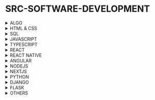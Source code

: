 # SRC-SOFTWARE-DEVELOPMENT

<details>
<summary> ALGO </summary>

### [01-Udemy-Master-the-Coding-interview-Data-Structures-ZTM](https://github.com/omeatai/src-AI-Software/blob/main/src/algo/01-Udemy-Master-the-Coding-interview-Data-Structures-ZTM.md)


</details>

<details>
<summary> HTML & CSS </summary>

### [01-Udemy - Complete Web & Mobile Designer: UI/UX, Figma](https://github.com/omeatai/src-AI-Software/blob/main/src/html_css/01-complete-web-mobile.md)


</details>


<details>
<summary> SQL </summary>

### [01-LinkedIn - SQL Essential Training](https://github.com/omeatai/src-AI-Software/blob/main/src/sql/01_sql_essential_training.md)

</details>

<details>
<summary> JAVASCRIPT </summary>

### [01-Linkedin-Learning Javascript Language](https://github.com/omeatai/src-AI-Software/blob/main/src/js/01-js-learning-js-lang.md)

### [02-Linkedin-Javascript Essential Training](https://github.com/omeatai/src-AI-Software/blob/main/src/js/02-js-ess-training.md)

### [03-Youtube-JS-Tutorial-Dave-Gray](https://github.com/omeatai/src-AI-Software/blob/main/src/js/03-Youtube-JS-Tutorial-Dave-Gray.md)

### [04-Youtube-JS-Object-Oriented-Programming](https://github.com/omeatai/src-AI-Software/blob/main/src/js/04-Youtube-JS-Object-Oriented-Programming.md)

</details>

<details>
<summary> TYPESCRIPT </summary>

### [01-Typescript-Tutorial-Travesy-Media](https://github.com/omeatai/src-AI-Software/blob/main/src/typescript/01-Typescript-Tutorial-Travesy-Media.md)

</details>

<details>
<summary> REACT </summary>

### [01-React Essential Training](https://github.com/omeatai/src-AI-Software/blob/main/src/react/01-react-ess-training.md)

### [02-Udemy-Complete-react-Developer-ZTM](https://github.com/omeatai/src-AI-Software/blob/main/src/react/02-Udemy-Complete-react-Developer-ZTM.md)

### [03-Udemy-Full-Stack-Web-Development-Odafe](https://github.com/omeatai/src-AI-Software/blob/main/src/react/03-Udemy-Full-Stack-Web-Development-Odafe.md)

### [04-Udemy-Beginner-to-advanced-Redux-Ecommerce-Zino](https://github.com/omeatai/src-AI-Software/blob/main/src/react/04-Udemy-Beginner-to-advanced-Redux-Ecommerce-Zino.md)

### [05-Youtube-ReactJS-Tutorial-for-beginners-CodeEvolution](https://github.com/omeatai/src-AI-Software/blob/main/src/react/05-Youtube-ReactJS-Tutorial-for-beginners-CodeEvolution.md)

### [06-Youtube-React-Redux-Tutorial](https://github.com/omeatai/src-AI-Software/blob/main/src/react/06-Youtube-React-Redux-Tutorial.md)

### [07-Youtube-React-Typescript-Tutorial-CodeEvolution](https://github.com/omeatai/src-AI-Software/blob/main/src/react/07-Youtube-React-Typescript-Tutorial-CodeEvolution.md)

### [08-Youtube-React-Nodejs-Crash-Course-NetNinja](https://github.com/omeatai/src-AI-Software/blob/main/src/react/08-Youtube-React-Nodejs-Crash-Course-NetNinja.md)

### [09-Youtube-React-Node-Express-Dave-Gray](https://github.com/omeatai/src-AI-Software/blob/main/src/react/09-Youtube-React-Node-Express-Dave-Gray.md)

### [10-Youtube-Reactjs-Crash-Course-Pedrotech](https://github.com/omeatai/src-AI-Software/blob/main/src/react/10-Youtube-Reactjs-Crash-Course-Pedrotech.md)


</details>

<details>
<summary> REACT NATIVE </summary>

### [01-Udemy-Complete-React-Native-ZTM](https://github.com/omeatai/src-AI-Software/blob/main/src/react-native/01-Udemy-Complete-React-Native-ZTM.md)

</details>

<details>
<summary> ANGULAR </summary>

</details>

<details>
<summary> NODEJS </summary>

### [01-Building APIs with Node and Express*](https://github.com/omeatai/src-AI-Software/blob/main/src/node/01-Linkedin-APIs-with-Node-Express.md)

### [02-Node Essential Training*](https://github.com/omeatai/src-AI-Software/blob/main/src/node/02-Node-Essential-Training.md)

### [03-Learning NPM - A Package Manager*](https://github.com/omeatai/src-AI-Software/blob/main/src/node/03-Learning_npm_package_manager.md)

### [04-Build Powerful Web Apps with Node*](https://github.com/omeatai/src-AI-Software/blob/main/src/node/04-Build_Powerful_Web_Apps_with_Node.md)

### [05-Building a Website with Node.js and Express.js*](https://github.com/omeatai/src-AI-Software/blob/main/src/node/05-Building_a_Website_with_Node_and_Express.md)

### [06-Advanced Express](https://github.com/omeatai/src-AI-Software/blob/main/src/node/06-Advanced_Express.md)

### [07-Udemy-Complete-Node-Developer-ZTM](https://github.com/omeatai/src-AI-Software/blob/main/src/node/07-Udemy-Complete-Node-Developer-ZTM.md)

### [08-Youtube-Using-MySQL-with-Nodejs-Travesy-Media](https://github.com/omeatai/src-AI-Software/blob/main/src/node/08-Youtube-Using-MySQL-with-Nodejs-Travesy-Media.md)


</details>

<details>
<summary> NEXTJS </summary>

### [01-Nextjs-Tutorial-CodeEvolution](https://github.com/omeatai/src-AI-Software/blob/main/src/nextjs/01-Nextjs-Tutorial-CodeEvolution.md)

### [02-Udemy-Complete-Nextjs-Developer-ZTM](https://github.com/omeatai/src-AI-Software/blob/main/src/nextjs/02-Udemy-Complete-Nextjs-Developer-ZTM.md)

### [03-Youtube-Build-and-Deploy-a-full-stack-app-jsmastery](https://github.com/omeatai/src-AI-Software/blob/main/src/nextjs/03-Youtube-Build-and-Deploy-a-full-stack-app-jsmastery.md)

</details>

<details>
<summary> PYTHON </summary>

### [01-LinkedIn - Python Object Oriented Training*](https://github.com/omeatai/src-AI-Software/blob/main/src/python/01-Python-Object-Oriented.md)

### [02-LinkedIn - Python Essential Training](https://github.com/omeatai/src-AI-Software/blob/main/src/python/02-Python-Essential-Training.md)

### [03-LinkedIn - Pandas Essential Training](https://github.com/omeatai/src-AI-Software/blob/main/src/python/03-Pandas-Essential-Training.md)

### [04-LinkedIn - Pandas Exercises](https://github.com/omeatai/src-AI-Software/blob/main/src/python/04-Pandas-Exercises.md)

### [05-LinkedIn - Level Up Python](https://github.com/omeatai/src-AI-Software/blob/main/src/python/05-Level-Up-Python.md)

### [06-Udemy-Complete-Python-Developer-Course-ZTM](https://github.com/omeatai/src-AI-Software/blob/main/src/python/06-Udemy-Complete-Python-Developer-Course-ZTM.md)

### [07-Udemy-100-Days-of-Code-Angela-Yu](https://github.com/omeatai/src-AI-Software/blob/main/src/python/07-Udemy-100-Days-of-Code-Angela-Yu.md)

### [20-Youtube - Dave Gray Python-Flask Training](https://github.com/omeatai/src-AI-Software/blob/main/src/python/20-Dave-Gray-Python-Flask.md)


</details>

<details>
<summary> DJANGO </summary>

### [01-LinkedIn - Django Essential Training*](https://github.com/omeatai/src-AI-Software/blob/main/src/django/01-LinkedIn-Django-Essential.md)

### [02-LinkedIn - Building a Personal Portfolio with Django*](https://github.com/omeatai/src-AI-Software/blob/main/src/django/02-LinkedIn-Django-Personal-Portfolio.md)

### [03-LinkedIn - Django Forms*](https://github.com/omeatai/src-AI-Software/blob/main/src/django/03-LinkedIn-Django-Forms.md)

### [04-Udemy - Django A-Z Build and Deploy Web Project*](https://github.com/omeatai/src-AI-Software/blob/main/src/django/04-Udemy-Django-A-Z.md)

### [05-LinkedIn-Building React and Django Apps](https://github.com/omeatai/src-AI-Software/blob/main/src/django/05-LinkedIn-Django-React-and-Django-apps.md)

### [06-LinkedIn-Restful-Web-APIs-With-Django*](https://github.com/omeatai/src-AI-Software/blob/main/src/django/06-LinkedIn-Restful-Web-APIs-With-Django.md)

### [07-Udemy-React-Django-Practical](https://github.com/omeatai/src-AI-Software/blob/main/src/django/07-Udemy-React-Django-Practical.md)

### [08-Udemy-Ultimate-Authentication-Course-with-Django-and-React](https://github.com/omeatai/src-AI-Software/blob/main/src/django/08-Udemy-Ultimate-Authentication-Course-with-Django-and-React.md)

### [09-Udemy-React-Nextjs-and-Django-Practical-Guide](https://github.com/omeatai/src-AI-Software/blob/main/src/django/09-Udemy-React-Nextjs-and-Django-Practical-Guide.md)

### [10-Youtube-Deploy-on-Docker-and-Kubernetes](https://github.com/omeatai/src-AI-Software/blob/main/src/django/10-Youtube-Deploy-on-Docker-and-Kubernetes.md)

### [11-Udemy-Django-REST-Framework-with-React-Frontend](https://github.com/omeatai/src-AI-Software/blob/main/src/django/11-Udemy-Django-REST-Framework-with-React-Frontend.md)

### [12-Youtube-Django-Course-for-absolute-beginners](https://github.com/omeatai/src-AI-Software/blob/main/src/django/12-Youtube-Django-Course-for-absolute-beginners.md)

</details>

<details>
<summary> FLASK </summary>

</details>

<details>
<summary> OTHERS </summary>

### [01-Youtube-Firebase9-Tutorial-NetNinja](https://github.com/omeatai/src-AI-Software/blob/main/src/others/01-Youtube-Firebase9-Tutorial-NetNinja.md)

</details>




